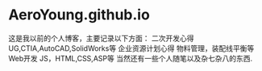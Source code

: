 # AeroYoung.github.io
这是我以前的个人博客，主要记录以下方面：
二次开发心得 UG,CTIA,AutoCAD,SolidWorks等
企业资源计划心得 物料管理，装配线平衡等
Web开发 JS，HTML,CSS,ASP等
当然还有一些个人随笔以及杂七杂八的东西.
